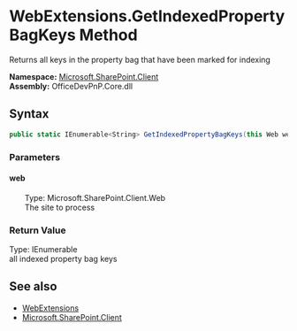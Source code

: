 # WebExtensions.GetIndexedPropertyBagKeys Method  
 Returns all keys in the property bag that have been marked for indexing   

**Namespace:** [Microsoft.SharePoint.Client](Microsoft.SharePoint.Client.md)  
**Assembly:** OfficeDevPnP.Core.dll  
## Syntax
```C#
public static IEnumerable<String> GetIndexedPropertyBagKeys(this Web web)
```
### Parameters
#### web  
&emsp;&emsp;Type: Microsoft.SharePoint.Client.Web  
&emsp;&emsp;The site to process  

  

### Return Value
Type: IEnumerable<String>  
all indexed property bag keys  


## See also
- [WebExtensions](Microsoft.SharePoint.Client.WebExtensions.md) 
- [Microsoft.SharePoint.Client](Microsoft.SharePoint.Client.md) 
